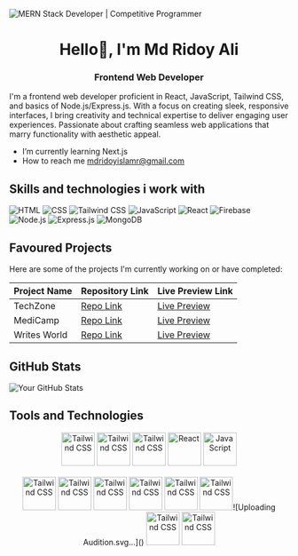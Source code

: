 
![MERN Stack Developer | Competitive Programmer](https://scontent.fccu9-1.fna.fbcdn.net/v/t39.30808-6/409192539_1021478182488612_4734927205960495052_n.jpg?stp=dst-jpg_p960x960&_nc_cat=103&ccb=1-7&_nc_sid=3635dc&_nc_eui2=AeEuH61-dIxRkyCIw3HvAzwRltK6iKEzzw6W0rqIoTPPDl4wBBXRG2HgMIYD7mIcpLA-XGykulExnGTFEcYRx-5G&_nc_ohc=-I5QFugv9wsAX9Hs6TX&_nc_ht=scontent.fccu9-1.fna&oh=00_AfDbnFvmw2jouldWwffUeqST98fTjnY10pMf3Yd-a60Abg&oe=6578E85E)
<h1 align="center"> Hello👋, I'm Md Ridoy Ali</h1>
<h3 align="center"> Frontend Web Developer</h3>

I'm a frontend web developer proficient in React, JavaScript, Tailwind CSS, and basics of Node.js/Express.js. With a focus on creating sleek, responsive interfaces, I bring creativity and technical expertise to deliver engaging user experiences. Passionate about crafting seamless web applications that marry functionality with aesthetic appeal.

-  I’m currently learning Next.js 
-  How to reach me mdridoyislamr@gmail.com

## Skills and technologies i work with

 ![HTML](https://img.shields.io/badge/-HTML-E34F26?logo=html5&logoColor=white&style=flat-square)
 ![CSS](https://img.shields.io/badge/-CSS-1572B6?logo=css3&logoColor=white&style=flat-square)
 ![Tailwind CSS](https://img.shields.io/badge/-Tailwind_CSS-38B2AC?logo=tailwind-css&logoColor=white&style=flat-square)
 ![JavaScript](https://img.shields.io/badge/-JavaScript-F7DF1E?logo=javascript&logoColor=black&style=flat-square)
 ![React](https://img.shields.io/badge/-React-61DAFB?logo=react&logoColor=white&style=flat-square)
 ![Firebase](https://img.shields.io/badge/-Firebase-FFCA28?logo=firebase&logoColor=black&style=flat-square)
 ![Node.js](https://img.shields.io/badge/-Node.js-339933?logo=node.js&logoColor=white&style=flat-square)
 ![Express.js](https://img.shields.io/badge/-Express.js-000000?logo=express&logoColor=white&style=flat-square)
 ![MongoDB](https://img.shields.io/badge/-MongoDB-47A248?logo=mongodb&logoColor=white&style=flat-square)
 



## Favoured Projects
Here are some of the projects I'm currently working on or have completed:

| Project Name         | Repository Link                                                    | Live Preview Link                |
| -----------------    | ---------------------------------                                  | --------------------------------- |
| TechZone             | [Repo Link](https://github.com/mdridoyali/techZone-client-10)      | [Live Preview](https://assignment-10-6741d.web.app/) |
| MediCamp             | [Repo Link](https://github.com/mdridoyali/medi-camp-client-12)     | [Live Preview](https://medicamp-603c8.web.app/) |
| Writes World         | [Repo Link](https://github.com/mdridoyali/writes-world-client-11)  | [Live Preview](https://ass-11-jwt.web.app/) |


## GitHub Stats

![Your GitHub Stats](https://github-readme-stats.vercel.app/api?username=mdridoyali&show_icons=true&theme=radical)


## Tools and Technologies
<p align="center">
<img src='https://i.ibb.co/QnyFCsT/html.webp' alt='Tailwind CSS' height='60' margin='15px'>
<img src='https://i.ibb.co/cJ6X3gT/CSS3-logo-svg.png' alt='Tailwind CSS' height='60'  margin='15px'>
<img src='https://i.ibb.co/C7hG2n7/download-1-removebg-preview.png' alt='Tailwind CSS'  height='60'  margin='15px'>
<img src='https://upload.wikimedia.org/wikipedia/commons/thumb/a/a7/React-icon.svg/1280px-React-icon.svg.png' alt='React'  height='60'  margin='15px'>
<img src='https://upload.wikimedia.org/wikipedia/commons/thumb/9/99/Unofficial_JavaScript_logo_2.svg/320px-Unofficial_JavaScript_logo_2.svg.png' alt='JavaScript'  height='60'  margin='15px'><br/>  <br/>
<img src='https://i.ibb.co/ynLJbrG/express.png' alt='Tailwind CSS'  height='60'  margin='15px'> 
<img src='https://i.ibb.co/9wxGfS8/mongodb.png' alt='Tailwind CSS'  height='60'  margin='15px'>
<img src='https://i.ibb.co/fkGXVL2/NODE2.png' alt='Tailwind CSS'  height='60'  margin='15px'>
<img src='https://i.ibb.co/J3XbBq2/firebase.png)' alt='Tailwind CSS'  height='60'  margin='15px'>
<img src='https://i.ibb.co/NWXxmyk/figma.jpg' alt='Tailwind CSS'  height='60'  margin='15px'>
<img src='https://i.ibb.co/NZGYmyf/github.png' alt='Tailwind CSS'  height='60'  margin='15px''>![Uploading Audition.svg…]()

<img src='https://i.ibb.co/C2t9Bd2/vs-code.jpg' alt='Tailwind CSS'  height='60'  margin='15px'>
<img src='https://i.ibb.co/yRJY0b8/download.png' alt='Tailwind CSS'  height='60'  margin='15px'>
</p>


